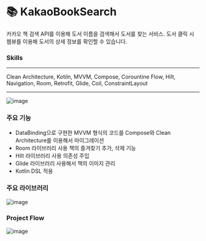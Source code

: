 # 📚 KakaoBookSearch
카카오 책 검색 API를 이용해 도서 이름을 검색해서 도서를 찾는 서비스. 도서 클릭 시 웹뷰를 이용해 도서의 상세 정보를 확인할 수 있습니다.
### Skills
___
Clean Architecture, Kotiln, MVVM, Compose, Corountine Flow,  Hilt, Navigation, Room, Retrofit,  Glide, Coil, ConstraintLayout
___  
![image](https://github.com/kyungsik-kim92/AroundHospital/assets/93589990/bdc5b8ce-6e1d-4415-813b-31f1036d44a4)



### 주요 기능
- DataBinding으로 구현한 MVVM 형식의 코드를 Compose와 Clean Architecture를 이용해서 마이그레이션
- Room 라이브러리 사용 책의 즐겨찾기 추가, 삭제 기능
- Hilt 라이브러리 사용 의존성 주입
- Glide 라이브러리 사용해서 책의 이미지 관리
- Kotlin DSL 적용

  
### 주요 라이브러리
![image](https://github.com/kyungsik-kim92/KakaoBookSearchApp/assets/93589990/76f37c66-ca7b-42b0-a450-eb42376b165d)


### Project Flow
![image](https://github.com/kyungsik-kim92/KakaoBookSearchApp/assets/93589990/51a91252-36be-4468-ad60-585c7b2c3cff)
